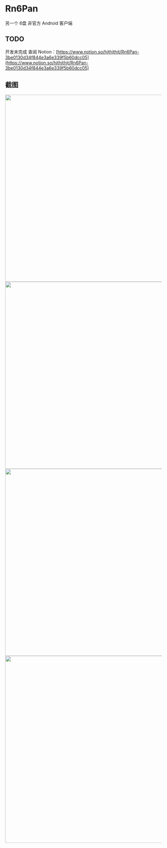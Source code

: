# Rn6Pan
另一个 6盘 非官方 Android 客户端

## TODO
开发未完成
查阅 Notion：[https://www.notion.so/hjthjthjt/Rn6Pan-3be0130d34f844e3a6e339f5b60dcc05](https://www.notion.so/hjthjthjt/Rn6Pan-3be0130d34f844e3a6e339f5b60dcc05)

## 截图
<img src="https://cdn.jsdelivr.net/gh/hjthjthjt/Rn6Pan@master/screenshot/1.jpg" height="600" width="auto"/>
<img src="https://cdn.jsdelivr.net/gh/hjthjthjt/Rn6Pan@master/screenshot/2.jpg" height="600" width="auto"/>
<img src="https://cdn.jsdelivr.net/gh/hjthjthjt/Rn6Pan@master/screenshot/3.jpg" height="600" width="auto"/>
<img src="https://cdn.jsdelivr.net/gh/hjthjthjt/Rn6Pan@master/screenshot/4.jpg" height="600" width="auto"/>
